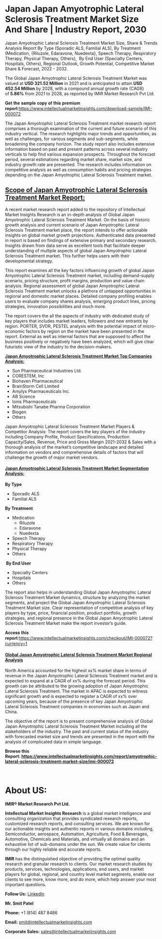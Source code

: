 <h1>Japan&nbsp;Japan Amyotrophic Lateral Sclerosis Treatment Market Size And Share | Industry Report, 2030</h1>
<p>Japan Amyotrophic Lateral Sclerosis Treatment Market Size, Share &amp; Trends Analysis Report By Type (Sporadic ALS, Familial ALS), By Treatment (Medication, {Riluzole, Edaravone, Nuedexta}, Speech Therapy, Respiratory Therapy, Physical Therapy, Others), &nbsp;By End User (Specialty Centers, Hospitals, Others), Regional Outlook, Growth Potential, Competitive Market Share &amp; Forecast, 2022 - 2032.</p>
<div class="fs-mask output_outputText__Mdcrl TS_dkKeNHYB normalWeight_dkKeNHYB">The Global Japan Amyotrophic Lateral Sclerosis Treatment Market was valued at&nbsp;<strong>USD 321.52 Million</strong>&nbsp;in 2021 and is anticipated to attain<strong>&nbsp;USD 452.54 Million</strong>&nbsp;by 2028, with a compound annual growth rate (CAGR) of<strong>&nbsp;5.86%</strong>&nbsp;from 2021 to 2028, as reported by IMIR Market Research Pvt Ltd.</div>
<div class="fs-mask output_outputText__Mdcrl TS_dkKeNHYB normalWeight_dkKeNHYB">
<p>𝐆𝐞𝐭 𝐭𝐡𝐞 𝐬𝐚𝐦𝐩𝐥𝐞 𝐜𝐨𝐩𝐲 𝐨𝐟 𝐭𝐡𝐢𝐬 𝐩𝐫𝐞𝐦𝐢𝐮𝐦 𝐫𝐞𝐩𝐨𝐫𝐭:<a href="https://www.intellectualmarketinsights.com/download-sample/IMI-000072">https://www.intellectualmarketinsights.com/download-sample/IMI-000072</a>&nbsp;</p>
</div>
<p>The Japan Amyotrophic Lateral Sclerosis Treatment market research report comprises a thorough examination of the current and future scenario of this industry vertical. The research highlights major trends and opportunities, as well as challenges, for various segments and sub-segments, while broadening the company horizon. The study report also includes extensive information based on past and present patterns across several industry verticals to help find various expansion prospects. Throughout the forecast period, several estimations regarding market share, market size, and industry growth rate are presented. The research includes information on competitive analysis as well as consumption habits and pricing strategies depending on the Japan Amyotrophic Lateral Sclerosis Treatment market.</p>
<h2><u>Scope of Japan Amyotrophic Lateral Sclerosis Treatment Market Report:</u></h2>
<p>A recent market research report added to the repository of Intellectual Market Insights Research is an in-depth analysis of Global Japan Amyotrophic Lateral Sclerosis Treatment Market. On the basis of historic growth analysis and current scenario of Japan Amyotrophic Lateral Sclerosis Treatment market place, the report intends to offer actionable insights on global market growth projections. Authenticated data presented in report is based on findings of extensive primary and secondary research. Insights drawn from data serve as excellent tools that facilitate deeper understanding of multiple aspects of global Japan Amyotrophic Lateral Sclerosis Treatment market. This further helps users with their developmental strategy.</p>
<p>This report examines all the key factors influencing growth of global Japan Amyotrophic Lateral Sclerosis Treatment market, including demand-supply scenario, pricing structure, profit margins, production and value chain analysis. Regional assessment of global Japan Amyotrophic Lateral Sclerosis Treatment market unlocks a plethora of untapped opportunities in regional and domestic market places. Detailed company profiling enables users to evaluate company shares analysis, emerging product lines, pricing strategies, innovation possibilities and much more.</p>
<p>The report covers the all the aspects of industry with dedicated study of key players that includes market leaders, followers and new entrants by region. PORTER, SVOR, PESTEL analysis with the potential impact of micro-economic factors by region on the market have been presented in the report. External as well as internal factors that are supposed to affect the business positively or negatively have been analyzed, which will give clear futuristic view of the industry to the decision-makers.</p>
<p><strong><u>Japan Amyotrophic Lateral Sclerosis Treatment Market Top Companies Analysis:</u></strong></p>
<ul>
<li>Sun Pharmaceutical Industries Ltd.</li>
<li>CORESTEM, Inc</li>
<li>Biohaven Pharmaceutical</li>
<li>BrainStorm Cell Limited</li>
<li>Amylyx Pharmaceuticals Inc.</li>
<li>AB Science</li>
<li>Ionis Pharmaceuticals</li>
<li>Mitsubishi Tanabe Pharma Corporation</li>
<li>Biogen</li>
<li>Others</li>
</ul>
<p>Japan Amyotrophic Lateral Sclerosis Treatment Market Players &amp; Competitor Analysis: The report covers the key players of the industry including Company Profile, Product Specifications, Production Capacity/Sales, Revenue, Price and Gross Margin 2021-2032 &amp; Sales with a thorough analysis of the market&rsquo;s competitive landscape and detailed information on vendors and comprehensive details of factors that will challenge the growth of major market vendors.</p>
<h4><strong><u>Japan Amyotrophic Lateral Sclerosis Treatment Market Segmentation Analysis:</u></strong></h4>
<p><strong>By Type</strong></p>
<ul>
<li>Sporadic&nbsp;ALS</li>
<li>Familial ALS</li>
</ul>
<p><strong>By Treatment</strong></p>
<ul>
<li>Medication
<ul>
<li>Riluzole</li>
<li>Edaravone</li>
<li>Nuedexta</li>
</ul>
</li>
<li>Speech Therapy</li>
<li>Respiratory Therapy</li>
<li>Physical Therapy</li>
<li>Others</li>
</ul>
<p><strong>&nbsp;By End User</strong></p>
<ul>
<li>Specialty Centers</li>
<li>Hospitals</li>
<li>Others</li>
</ul>
<p>The report also helps in understanding Global Japan Amyotrophic Lateral Sclerosis Treatment Market dynamics, structure by analyzing the market segments, and project the Global Japan Amyotrophic Lateral Sclerosis Treatment&nbsp;Market size. Clear representation of competitive analysis of key players by type, price, financial position, product portfolio, growth strategies, and regional presence in the Global Japan Amyotrophic Lateral Sclerosis Treatment Market make the report investor&rsquo;s guide.</p>
<p>𝐀𝐜𝐜𝐞𝐬𝐬 𝐭𝐡𝐢𝐬 𝐫𝐞𝐩𝐨𝐫𝐭:<a href="https://www.intellectualmarketinsights.com/checkout/IMI-000072?currency=1">https://www.intellectualmarketinsights.com/checkout/IMI-000072?currency=1</a>&nbsp;</p>
<h4><strong><u>Global Japan Amyotrophic Lateral Sclerosis Treatment Market Regional Analysis</u></strong></h4>
<p>North America accounted for the highest xx% market share in terms of revenue in the Japan Amyotrophic Lateral Sclerosis Treatment market and is expected to expand at a CAGR of xx% during the forecast period. This growth can be attributed to the growing adoption of Japan Amyotrophic Lateral Sclerosis Treatment. The market in APAC is expected to witness significant growth and is expected to register a CAGR of xx% over upcoming years, because of the presence of key Japan Amyotrophic Lateral Sclerosis Treatment companies in economies such as Japan and China.</p>
<p>The objective of the report is to present comprehensive analysis of Global Japan Amyotrophic Lateral Sclerosis Treatment Market including all the stakeholders of the industry. The past and current status of the industry with forecasted market size and trends are presented in the report with the analysis of complicated data in simple language.</p>
<p><strong>Browse this Report:&nbsp;<a href="https://www.intellectualmarketinsights.com/report/amyotrophic-lateral-sclerosis-treatment-market-size/imi-000072">https://www.intellectualmarketinsights.com/report/amyotrophic-lateral-sclerosis-treatment-market-size/imi-000072</a>&nbsp;</strong></p>
<p>&nbsp;</p>
<h1>About US:</h1>
<p><strong>IMIR&reg; Market Research Pvt Ltd.</strong></p>
<p><strong>Intellectual Market Insights Research</strong> is a global market intelligence and consulting organization that provides syndicated research reports, customized research reports, and consulting services. We are known for our actionable insights and authentic reports in various domains including, Semiconductor, aerospace, Automation, Agriculture, Food &amp; Beverages, Automotive, Chemicals and Materials, and virtually all domains and an exhaustive list of sub-domains under the sun. We create value for clients through our highly reliable and accurate reports.</p>
<p><strong>IMIR</strong> has the distinguished objective of providing the optimal quality research and granular research to clients. Our market research studies by products, services, technologies, applications, end users, and market players for global, regional, and country level market segments, enable our clients to see more, know more, and do more, which help answer your most important questions.</p>
<p><strong>Follow Us:</strong> <a href="https://www.linkedin.com/company/imir-marketresearch/">LinkedIn</a></p>
<p><strong>Mr. Smit Patel</strong></p>
<p><strong>Phone:</strong> +1 (814) 487 8486</p>
<p><strong>Email:</strong> <a href="mailto:smit@intellectualmarketinsights.com">smit@intellectualmarketinsights.com</a></p>
<p><strong>Corporate Sales:</strong> <a href="mailto:sales@intellectualmarketinsights.com">sales@intellectualmarketinsights.com</a></p>
<p>&nbsp;</p>
